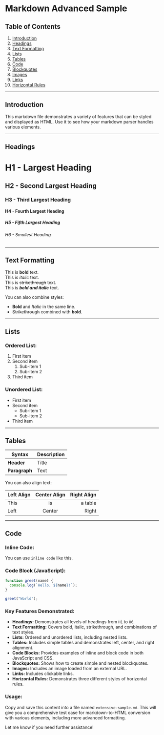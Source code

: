 # Markdown Advanced Sample

## Table of Contents

1. [Introduction](#introduction)
2. [Headings](#headings)
3. [Text Formatting](#text-formatting)
4. [Lists](#lists)
5. [Tables](#tables)
6. [Code](#code)
7. [Blockquotes](#blockquotes)
8. [Images](#images)
9. [Links](#links)
10. [Horizontal Rules](#horizontal-rules)

---

## Introduction

This markdown file demonstrates a variety of features that can be styled and displayed as HTML. Use it to see how your markdown parser handles various elements.

---

## Headings

# H1 - Largest Heading

## H2 - Second Largest Heading

### H3 - Third Largest Heading

#### H4 - Fourth Largest Heading

##### H5 - Fifth Largest Heading

###### H6 - Smallest Heading

---

## Text Formatting

This is **bold** text.  
This is _italic_ text.  
This is ~~strikethrough~~ text.  
This is **_bold and italic_** text.

You can also combine styles:

- **Bold** and _Italic_ in the same line.
- ~~Strikethrough~~ combined with **bold**.

---

## Lists

### Ordered List:

1. First item
2. Second item
   1. Sub-item 1
   2. Sub-item 2
3. Third item

### Unordered List:

- First item
- Second item
  - Sub-item 1
  - Sub-item 2
- Third item

---

## Tables

| Syntax        | Description |
| ------------- | ----------- |
| **Header**    | Title       |
| **Paragraph** | Text        |

You can also align text:

| Left Align | Center Align | Right Align |
| :--------- | :----------: | ----------: |
| This       |      is      |     a table |
| Left       |    Center    |       Right |

---

## Code

### Inline Code:

You can use `inline code` like this.

### Code Block (JavaScript):

```javascript
function greet(name) {
  console.log(`Hello, ${name}!`);
}

greet("World");
```

### Key Features Demonstrated:

- **Headings:** Demonstrates all levels of headings from `H1` to `H6`.
- **Text Formatting:** Covers bold, italic, strikethrough, and combinations of text styles.
- **Lists:** Ordered and unordered lists, including nested lists.
- **Tables:** Includes simple tables and demonstrates left, center, and right alignment.
- **Code Blocks:** Provides examples of inline and block code in both JavaScript and CSS.
- **Blockquotes:** Shows how to create simple and nested blockquotes.
- **Images:** Includes an image loaded from an external URL.
- **Links:** Includes clickable links.
- **Horizontal Rules:** Demonstrates three different styles of horizontal rules.

### Usage:

Copy and save this content into a file named `extensive-sample.md`. This will give you a comprehensive test case for markdown-to-HTML conversion with various elements, including more advanced formatting.

Let me know if you need further assistance!
